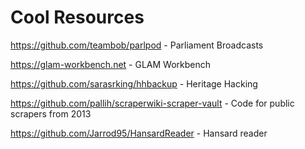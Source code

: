 # Cool Resources

https://github.com/teambob/parlpod - Parliament Broadcasts

https://glam-workbench.net - GLAM Workbench

https://github.com/sarasrking/hhbackup - Heritage Hacking

https://github.com/pallih/scraperwiki-scraper-vault - Code for public scrapers from 2013

https://github.com/Jarrod95/HansardReader - Hansard reader